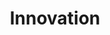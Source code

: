 ---
# This topic lives at
# https://digital.gov/topics/innovation

slug: "innovation"

# Topic Title
title: "Innovation"

# description — keep it short and clear
summary: ""


# Weight
weight: 1

# For more information on managing topics,
# see https://github.com/GSA/digitalgov.gov/wiki
---
